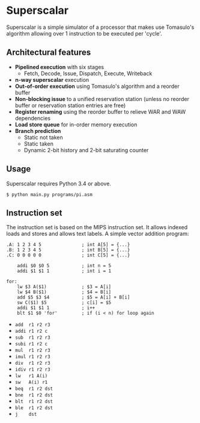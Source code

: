 # Superscalar

Superscalar is a simple simulator of a processor that makes use Tomasulo's algorithm allowing over 1 instruction to be executed per 'cycle'.

## Architectural features

- **Pipelined execution** with six stages
  - Fetch, Decode, Issue, Dispatch, Execute, Writeback
- **n-way superscalar** execution
- **Out-of-order execution** using Tomasulo's algorithm and a reorder buffer
- **Non-blocking issue** to a unified reservation station (unless no reorder buffer or reservation station entries are free)
- **Register renaming** using the reorder buffer to relieve WAR and WAW dependencies
- **Load store queue** for in-order memory execution
- **Branch prediction**
  - Static not taken
  - Static taken
  - Dynamic 2-bit history and 2-bit saturating counter

## Usage

Superscalar requires Python 3.4 or above.

```shell
$ python main.py programs/pi.asm
```

## Instruction set

The instruction set is based on the MIPS instruction set. It allows indexed loads and stores and allows text labels. A simple vector addition program:

```assembly
.A: 1 2 3 4 5               ; int A[5] = {...}
.B: 1 2 3 4 5               ; int B[5] = {...}
.C: 0 0 0 0 0               ; int C[5] = {...}

    addi $0 $0 5            ; int n = 5
    addi $1 $1 1            ; int i = 1

for:
    lw $3 A($1)             ; $3 = A[i]
    lw $4 B($1)             ; $4 = B[i]
    add $5 $3 $4            ; $5 = A[i] + B[i]
    sw C($1) $5             ; c[i] = $5
    addi $1 $1 1            ; i++
    blt $1 $0 'for'         ; if (i < n) for loop again
```

- `add  r1 r2 r3`
- `addi r1 r2 c`
- `sub  r1 r2 r3`
- `subi r1 r2 c`
- `mul  r1 r2 r3`
- `imul r1 r2 r3`
- `div  r1 r2 r3`
- `idiv r1 r2 r3`
- `lw   r1 A(i)`
- `sw   A(i) r1`
- `beq  r1 r2 dst`
- `bne  r1 r2 dst`
- `blt  r1 r2 dst`
- `ble  r1 r2 dst`
- `j    dst`
